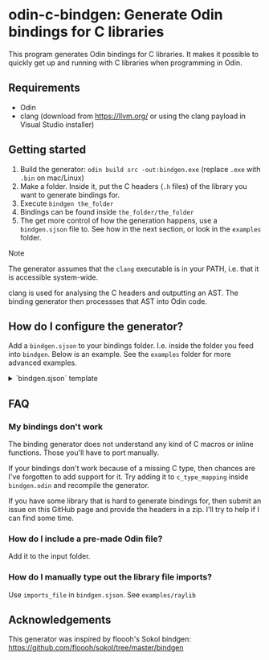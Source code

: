 # odin-c-bindgen: Generate Odin bindings for C libraries

This program generates Odin bindings for C libraries. It makes it possible to quickly get up and running with C libraries when programming in Odin.

## Requirements
- Odin
- clang (download from https://llvm.org/ or using the clang payload in Visual Studio installer)

## Getting started

1. Build the generator: `odin build src -out:bindgen.exe` (replace `.exe` with `.bin` on mac/Linux)
2. Make a folder. Inside it, put the C headers (`.h` files) of the library you want to generate bindings for.
3. Execute `bindgen the_folder`
4. Bindings can be found inside `the_folder/the_folder`
5. The get more control of how the generation happens, use a `bindgen.sjson` file to. See how in the next section, or look in the `examples` folder.

> [!NOTE]
> The generator assumes that the `clang` executable is in your PATH, i.e. that it is accessible system-wide.
> 
> clang is used for analysing the C headers and outputting an AST. The binding generator then processses that AST into Odin code.

## How do I configure the generator?

Add a `bindgen.sjson` to your bindings folder. I.e. inside the folder you feed into `bindgen`. Below is an example. See the `examples` folder for more advanced examples.

<details>
  <summary>`bindgen.sjson` template</summary>

```
// Inputs can be folders or files. It will look for header (.h) files inside
// any folder. The bindings will be based on those headers. Also, any .lib,
// .odin, .dll etc will be copied to the output folder.
inputs = [
	"input"
]

// Output folder: One .odin file per processed header
output_folder = "my_lib"

// Remove this prefix from type names and procedure names
remove_prefix = ""

// Only include things that has this prefix
required_prefix = ""

// Single lib file to import
import_lib = "my_lib.lib" // For example: "some_lib.lib"

// Code file that contain libray import code and whatever else extra you need.
// Overrides lib_file. Is pasted near top of the final bindings.
imports_file = ""

// For package line at top of output files
package_name = "my_lib"

// "Old_Name" = "New_Name",
rename_types = {
}

// Turns an enum into a bit_set. Converts the values of the enum into
// appropriate values for a bit_set. Creates a bit_set type that uses the enum.
// Properly removes enum values with value 0. Translates the enum values using
// a log2 procedure.
bit_setify = {
	// "Pre_Existing_Enum_Type" = "New_Bit_Set_Type"
}

// Completely override the definition of a type. The type needs to be pre-existing.
type_overrides = {
	// "Vector2" = "[2]f32"
}

// Override the type of a struct field. Note that a plain `[^]` can be used to
// modify the existing type.
struct_field_overrides = {
	// "Some_Type.some_field" = "My_Type"
}

// Overrides the type of a procedure parameter or return value. For a parameter
// use the key Proc_Name.parameter_name. For a return value use the key Proc_Name.
// Note that a plain `[^]` and `#by_ptr` can be used to modify the existing type.
procedure_type_overrides = {
	// "SetConfigFlags.flags" = "ConfigFlags"
	// "GetKeyPressed"        = "KeyboardKey"
}

// Inject a new type before another type. Use `rename_types` to just rename
// a pre-existing type.
inject_before = {
	// "Some_Type" = "New_Type :: distinct int"
}

// For typedefs that don't resolve to anything: Put them in here to create
// empty structs with that name.
opaque_types = [
	// "Some_Type"
]

// Writes the clang JSON ast dump for debug inspection (in output folder)
debug_dump_json_ast = false
```
</details>

## FAQ

### My bindings don't work

The binding generator does not understand any kind of C macros or inline functions. Those you'll have to port manually.

If your bindings don't work because of a missing C type, then chances are I've forgotten to add support for it. Try adding it to `c_type_mapping` inside `bindgen.odin` and recompile the generator.

If you have some library that is hard to generate bindings for, then submit an issue on this GitHub page and provide the headers in a zip. I'll try to help if I can find some time.

### How do I include a pre-made Odin file?

Add it to the input folder.

### How do I manually type out the library file imports?

Use `imports_file` in `bindgen.sjson`. See `examples/raylib`

## Acknowledgements

This generator was inspired by floooh's Sokol bindgen: https://github.com/floooh/sokol/tree/master/bindgen
